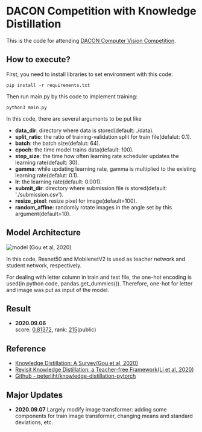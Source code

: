 # DACON Competition with Knowledge Distillation

This is the code for attending [DACON Computer Vision Competition](https://dacon.io/competitions/official/235626/overview/).

## How to execute?

First, you need to install libraries to set environment with this code:

    pip install -r requirements.txt

Then run main.py by this code to implement training:

    python3 main.py

In this code, there are several arguments to be put like
  - **data_dir**: directory where data is stored(default: ./data).
  - **split_ratio**: the ratio of training-validation split for train file(defalut: 0.1).
  - **batch**: the batch size(defalut: 64).
  - **epoch**: the time model trains data(default: 100).
  - **step_size**: the time how often learning rate scheduler updates the learning rate(default: 30).
  - **gamma**: while updating learning rate, gamma is multiplied to the existing learning rate(defalut: 0.1).
  - **lr**: the learning rate(default: 0.001).
  - **submit_dir**: directory where submission file is stored(default: './submission.csv').
  - **resize_pixel**: resize pixel for image(default=100).
  - **random_affine**: randomly rotate images in the angle set by this argument(default=10).

## Model Architecture
![model](https://user-images.githubusercontent.com/51365760/92325154-3fccf480-f083-11ea-82ab-8304af084212.JPG)
(Gou et al, 2020)

In this code, Resnet50 and MobilenetV2 is used as teacher network and student network, respectively.

For dealing with letter column in train and test file, the one-hot encoding is used(in python code, pandas.get_dummies()).
Therefore, one-hot for letter and image was put as input of the model.

## Result
- **2020.09.06**  
score: <u>0.81372</u>,  rank: <u>215</u>(public)

## Reference
  - [Knowledge Distillation: A Survey(Gou et al, 2020)](https://arxiv.org/abs/2006.05525)
  - [Revisit Knowledge Distillation: a Teacher-free Framework(Li et al, 2020)](https://arxiv.org/abs/1909.11723)
  - [Github - peterliht/knowledge-distillation-pytorch](https://github.com/peterliht/knowledge-distillation-pytorch)

## Major Updates
- **2020.09.07**
Largely modify image transformer: adding some components for train image transformer, changing means and standard deviations, etc.
